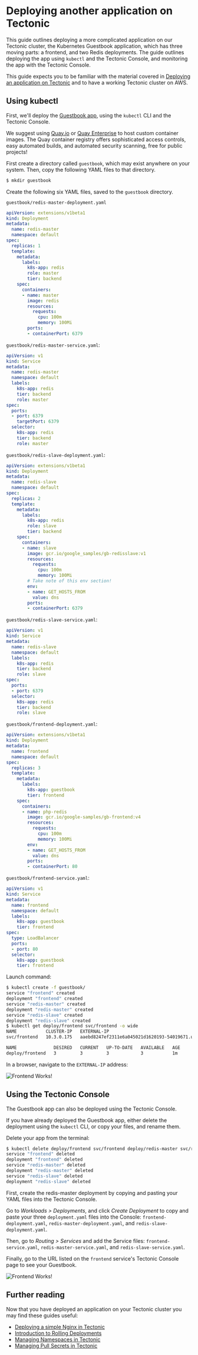 # Deploying another application on Tectonic

This guide outlines deploying a more complicated application on our Tectonic cluster, the Kubernetes Guestbook application, which has three moving parts: a frontend, and two Redis deployments. The guide outlines deploying the app using `kubectl` and the Tectonic Console, and monitoring the app with the Tectonic Console.

This guide expects you to be familiar with the material covered in [Deploying an application on Tectonic][first-app] and to have a working Tectonic cluster on AWS.

## Using kubectl

First, we'll deploy the [Guestbook app][guestbook-upstream], using the `kubectl` CLI and the Tectonic Console.

We suggest using [Quay.io][quay-io] or [Quay Enterprise][QE] to host custom container images. The Quay container registry offers sophisticated access controls, easy automated builds, and automated security scanning, free for public projects!

First create a directory called `guestbook`, which may exist anywhere on your system. Then, copy the following YAML files to that directory.

```sh
$ mkdir guestbook
```

Create the following six YAML files, saved to the `guestbook` directory.

`guestbook/redis-master-deployment.yaml`

```yaml
apiVersion: extensions/v1beta1
kind: Deployment
metadata:
  name: redis-master
  namespace: default
spec:
  replicas: 1
  template:
    metadata:
      labels:
        k8s-app: redis
        role: master
        tier: backend
    spec:
      containers:
      - name: master
        image: redis
        resources:
          requests:
            cpu: 100m
            memory: 100Mi
        ports:
        - containerPort: 6379
```

`guestbook/redis-master-service.yaml`:

```yaml
apiVersion: v1
kind: Service
metadata:
  name: redis-master
  namespace: default
  labels:
    k8s-app: redis
    tier: backend
    role: master
spec:
  ports:
  - port: 6379
    targetPort: 6379
  selector:
    k8s-app: redis
    tier: backend
    role: master
```

`guestbook/redis-slave-deployment.yaml`:

```yaml
apiVersion: extensions/v1beta1
kind: Deployment
metadata:
  name: redis-slave
  namespace: default
spec:
  replicas: 2
  template:
    metadata:
      labels:
        k8s-app: redis
        role: slave
        tier: backend
    spec:
      containers:
      - name: slave
        image: gcr.io/google_samples/gb-redisslave:v1
        resources:
          requests:
            cpu: 100m
            memory: 100Mi
        # Take note of this env section!
        env:
        - name: GET_HOSTS_FROM
          value: dns
        ports:
        - containerPort: 6379
```

`guestbook/redis-slave-service.yaml`:

```yaml
apiVersion: v1
kind: Service
metadata:
  name: redis-slave
  namespace: default
  labels:
    k8s-app: redis
    tier: backend
    role: slave
spec:
  ports:
  - port: 6379
  selector:
    k8s-app: redis
    tier: backend
    role: slave
```

`guestbook/frontend-deployment.yaml`:

```yaml
apiVersion: extensions/v1beta1
kind: Deployment
metadata:
  name: frontend
  namespace: default
spec:
  replicas: 3
  template:
    metadata:
      labels:
        k8s-app: guestbook
        tier: frontend
    spec:
      containers:
      - name: php-redis
        image: gcr.io/google-samples/gb-frontend:v4
        resources:
          requests:
            cpu: 100m
            memory: 100Mi
        env:
        - name: GET_HOSTS_FROM
          value: dns
        ports:
        - containerPort: 80
```

`guestbook/frontend-service.yaml`:

```yaml
apiVersion: v1
kind: Service
metadata:
  name: frontend
  namespace: default
  labels:
    k8s-app: guestbook
    tier: frontend
spec:
  type: LoadBalancer
  ports:
  - port: 80
  selector:
    k8s-app: guestbook
    tier: frontend
```

Launch command:

```sh
$ kubectl create -f guestbook/
service "frontend" created
deployment "frontend" created
service "redis-master" created
deployment "redis-master" created
service "redis-slave" created
deployment "redis-slave" created
$ kubectl get deploy/frontend svc/frontend -o wide
NAME           CLUSTER-IP   EXTERNAL-IP                                                             PORT(S)        AGE       SELECTOR
svc/frontend   10.3.0.175   aaebd8247ef2311e6a045021d1620193-54019671.us-west-2.elb.amazonaws.com   80:31020/TCP   1m        k8s-app=guestbook,tier=frontend

NAME              DESIRED   CURRENT   UP-TO-DATE   AVAILABLE   AGE
deploy/frontend   3         3         3            3           1m
```

In a browser, navigate to the `EXTERNAL-IP` address:

![Frontend Works!][frontend]

## Using the Tectonic Console

The Guestbook app can also be deployed using the Tectonic Console.

If you have already deployed the Guestbook app, either delete the deployment using the `kubectl` CLI, or copy your files, and rename them.

Delete your app from the terminal:

```sh
$ kubectl delete deploy/frontend svc/frontend deploy/redis-master svc/redis-master deploy/redis-slave svc/redis-slave
service "frontend" deleted
deployment "frontend" deleted
service "redis-master" deleted
deployment "redis-master" deleted
service "redis-slave" deleted
deployment "redis-slave" deleted
```

First, create the redis-master deployment by copying and pasting your YAML files into the Tectonic Console.

Go to *Workloads > Deployments*, and click *Create Deployment* to copy and paste your three `deployment.yaml` files into the Console: `frontend-deployment.yaml`, `redis-master-deployment.yaml`, and `redis-slave-deployment.yaml`.

Then, go to *Routing > Services* and add the Service files: `frontend-service.yaml`, `redis-master-service.yaml`, and `redis-slave-service.yaml`.

Finally, go to the URL listed on the `frontend` service's Tectonic Console page to see your Guestbook.

![Frontend Works!][frontend]

## Further reading

Now that you have deployed an application on your Tectonic cluster you may find these guides useful:

* [Deploying a simple Nginx in Tectonic][first-app]
* [Introduction to Rolling Deployments][rolling-deployments]
* [Managing Namespaces in Tectonic][namespaces]
* [Managing Pull Secrets in Tectonic][pull-secrets]

[frontend]: img/frontend.png
[quay-io]: https://quay.io
[QE]: https://coreos.com/quay-enterprise/
[first-app]: first-app.md
[namespaces]: ../../admin/manage-namespaces.md
[pull-secrets]: ../../admin/manage-pull-secrets.md
[guestbook-upstream]: https://github.com/kubernetes/kubernetes/tree/master/examples/guestbook#guestbook-example
[rolling-deployments]: rolling-deployments.md
